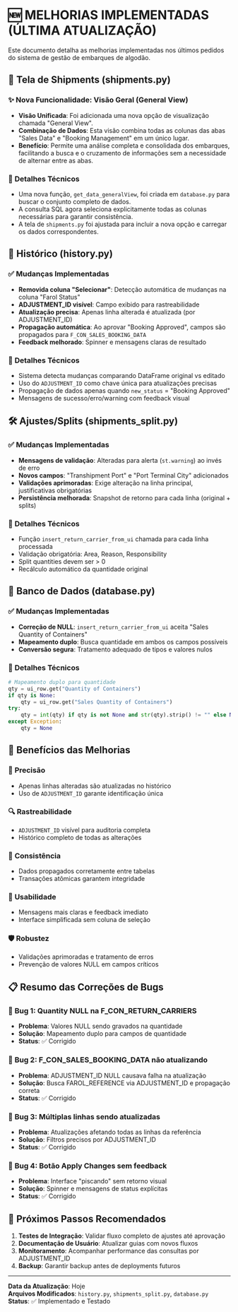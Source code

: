 # 🆕 MELHORIAS IMPLEMENTADAS (ÚLTIMA ATUALIZAÇÃO)

Este documento detalha as melhorias implementadas nos últimos pedidos do sistema de gestão de embarques de algodão.

## 🚢 **Tela de Shipments (shipments.py)**

### ✨ **Nova Funcionalidade: Visão Geral (General View)**
- **Visão Unificada**: Foi adicionada uma nova opção de visualização chamada "General View".
- **Combinação de Dados**: Esta visão combina todas as colunas das abas "Sales Data" e "Booking Management" em um único lugar.
- **Benefício**: Permite uma análise completa e consolidada dos embarques, facilitando a busca e o cruzamento de informações sem a necessidade de alternar entre as abas.

### 🔧 **Detalhes Técnicos**
- Uma nova função, `get_data_generalView`, foi criada em `database.py` para buscar o conjunto completo de dados.
- A consulta SQL agora seleciona explicitamente todas as colunas necessárias para garantir consistência.
- A tela de `shipments.py` foi ajustada para incluir a nova opção e carregar os dados correspondentes.

## 📜 **Histórico (history.py)**

### ✅ **Mudanças Implementadas**
- **Removida coluna "Selecionar"**: Detecção automática de mudanças na coluna "Farol Status"
- **ADJUSTMENT_ID visível**: Campo exibido para rastreabilidade
- **Atualização precisa**: Apenas linha alterada é atualizada (por ADJUSTMENT_ID)
- **Propagação automática**: Ao aprovar "Booking Approved", campos são propagados para `F_CON_SALES_BOOKING_DATA`
- **Feedback melhorado**: Spinner e mensagens claras de resultado

### 🔧 **Detalhes Técnicos**
- Sistema detecta mudanças comparando DataFrame original vs editado
- Uso do `ADJUSTMENT_ID` como chave única para atualizações precisas
- Propagação de dados apenas quando `new_status` = "Booking Approved"
- Mensagens de sucesso/erro/warning com feedback visual

## 🛠️ **Ajustes/Splits (shipments_split.py)**

### ✅ **Mudanças Implementadas**
- **Mensagens de validação**: Alteradas para alerta (`st.warning`) ao invés de erro
- **Novos campos**: "Transhipment Port" e "Port Terminal City" adicionados
- **Validações aprimoradas**: Exige alteração na linha principal, justificativas obrigatórias
- **Persistência melhorada**: Snapshot de retorno para cada linha (original + splits)

### 🔧 **Detalhes Técnicos**
- Função `insert_return_carrier_from_ui` chamada para cada linha processada
- Validação obrigatória: Area, Reason, Responsibility
- Split quantities devem ser > 0
- Recálculo automático da quantidade original

## 💾 **Banco de Dados (database.py)**

### ✅ **Mudanças Implementadas**
- **Correção de NULL**: `insert_return_carrier_from_ui` aceita "Sales Quantity of Containers"
- **Mapeamento duplo**: Busca quantidade em ambos os campos possíveis
- **Conversão segura**: Tratamento adequado de tipos e valores nulos

### 🔧 **Detalhes Técnicos**
```python
# Mapeamento duplo para quantidade
qty = ui_row.get("Quantity of Containers")
if qty is None:
    qty = ui_row.get("Sales Quantity of Containers")
try:
    qty = int(qty) if qty is not None and str(qty).strip() != "" else None
except Exception:
    qty = None
```

## 🎯 **Benefícios das Melhorias**

### 🎯 **Precisão**
- Apenas linhas alteradas são atualizadas no histórico
- Uso de `ADJUSTMENT_ID` garante identificação única

### 🔍 **Rastreabilidade**
- `ADJUSTMENT_ID` visível para auditoria completa
- Histórico completo de todas as alterações

### 🔄 **Consistência**
- Dados propagados corretamente entre tabelas
- Transações atômicas garantem integridade

### 👥 **Usabilidade**
- Mensagens mais claras e feedback imediato
- Interface simplificada sem coluna de seleção

### 🛡️ **Robustez**
- Validações aprimoradas e tratamento de erros
- Prevenção de valores NULL em campos críticos

## 📋 **Resumo das Correções de Bugs**

### 🐛 **Bug 1: Quantity NULL na F_CON_RETURN_CARRIERS**
- **Problema**: Valores NULL sendo gravados na quantidade
- **Solução**: Mapeamento duplo para campos de quantidade
- **Status**: ✅ Corrigido

### 🐛 **Bug 2: F_CON_SALES_BOOKING_DATA não atualizando**
- **Problema**: ADJUSTMENT_ID NULL causava falha na atualização
- **Solução**: Busca FAROL_REFERENCE via ADJUSTMENT_ID e propagação correta
- **Status**: ✅ Corrigido

### 🐛 **Bug 3: Múltiplas linhas sendo atualizadas**
- **Problema**: Atualizações afetando todas as linhas da referência
- **Solução**: Filtros precisos por ADJUSTMENT_ID
- **Status**: ✅ Corrigido

### 🐛 **Bug 4: Botão Apply Changes sem feedback**
- **Problema**: Interface "piscando" sem retorno visual
- **Solução**: Spinner e mensagens de status explícitas
- **Status**: ✅ Corrigido

## 🚀 **Próximos Passos Recomendados**

1. **Testes de Integração**: Validar fluxo completo de ajustes até aprovação
2. **Documentação de Usuário**: Atualizar guias com novos fluxos
3. **Monitoramento**: Acompanhar performance das consultas por ADJUSTMENT_ID
4. **Backup**: Garantir backup antes de deployments futuros

---

**Data da Atualização**: Hoje  
**Arquivos Modificados**: `history.py`, `shipments_split.py`, `database.py`  
**Status**: ✅ Implementado e Testado
